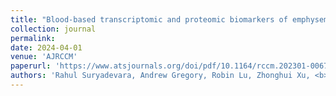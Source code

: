 ```yaml
---
title: "Blood-based transcriptomic and proteomic biomarkers of emphysema"
collection: journal
permalink: 
date: 2024-04-01
venue: 'AJRCCM'
paperurl: 'https://www.atsjournals.org/doi/pdf/10.1164/rccm.202301-0067OC'
authors: 'Rahul Suryadevara, Andrew Gregory, Robin Lu, Zhonghui Xu, <b>Aria Masoomi</b>, et al'
---
```

